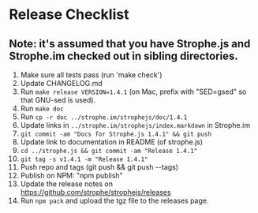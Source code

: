 # Release Checklist

## Note: it's assumed that you have Strophe.js and Strophe.im checked out in sibling directories.

1. Make sure all tests pass (run 'make check')
2. Update CHANGELOG.md
3. Run `make release VERSION=1.4.1` (on Mac, prefix with "SED=gsed" so that GNU-sed is used).
4. Run `make doc`
5. Run `cp -r doc ../strophe.im/strophejs/doc/1.4.1`
5. Update links in `../strophe.im/strophejs/index.markdown` in Strophe.im
6. `git commit -am "Docs for Strophe.js 1.4.1" && git push`
7. Update link to documentation in README (of strophe.js)
8. `cd ../strophe.js && git commit -am "Release 1.4.1"`
9. `git tag -s v1.4.1 -m "Release 1.4.1"`
10. Push repo and tags (git push && git push --tags)
11. Publish on NPM: "npm publish"
12. Update the release notes on https://github.com/strophe/strophejs/releases
13. Run `npm pack` and upload the tgz file to the releases page.
